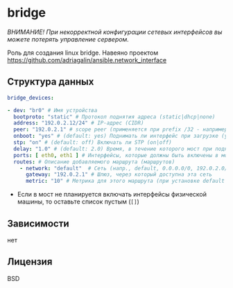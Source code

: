 # bridge

*ВНИМАНИЕ! При некорректной конфигурации сетевых интерфейсов вы можете потерять управление сервером.*

Роль для создания linux bridge. Навеяно проектом https://github.com/adriagalin/ansible.network_interface

## Структура данных

```yaml
bridge_devices:

- dev: "br0" # Имя устройства
  bootproto: "static" # Протокол поднятия адреса (static|dhcp|none)
  address: "192.0.2.12/24" # IP-адрес (CIDR)
  peer: "192.0.2.1" # scope peer (применяется при prefix /32 - например, в Hetzner)
  onboot: "yes" # (default: yes) Поднимать ли интерфейс при загрузке (yes|no)
  stp: "on" # (default: off) Включать ли STP (on|off)
  delay: "1.0" # (default: 2.0) Время, в течение которого мост при поднятии слушает трафик без форвардинга
  ports: [ eth0, eth1 ] # Интерфейсы, которые должны быть включены в мост*
  routes: # Описание добавляемого маршрута (маршрутов)
    - network: "default"  # Сеть (напр., default, 0.0.0.0/0, 192.0.2.0/24)
      gateway: "192.0.2.1" # Шлюз, через который доступна эта сеть
      metric: "10" # Метрика для этого маршрута (при установке default сделать больше, чем существующая!)
```
* Если в мост не планируется включать интерфейсы физической машины, то оставьте список пустым (`[]`)

## Зависимости
нет

## Лицензия
BSD
